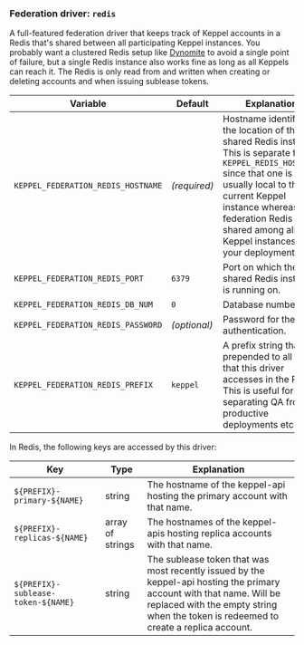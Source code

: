### Federation driver: `redis`

A full-featured federation driver that keeps track of Keppel accounts in a Redis that's shared between all participating
Keppel instances. You probably want a clustered Redis setup like [Dynomite](https://github.com/Netflix/dynomite) to
avoid a single point of failure, but a single Redis instance also works fine as long as all Keppels can reach it. The
Redis is only read from and written when creating or deleting accounts and when issuing sublease tokens.

| Variable | Default | Explanation |
| -------- | ------- | ----------- |
| `KEPPEL_FEDERATION_REDIS_HOSTNAME` | *(required)* | Hostname identifying the location of the shared Redis instance. This is separate from `KEPPEL_REDIS_HOSTNAME` since that one is usually local to the current Keppel instance whereas the federation Redis is shared among all Keppel instances in your deployment. |
| `KEPPEL_FEDERATION_REDIS_PORT` | `6379` | Port on which the shared Redis instance is running on. |
| `KEPPEL_FEDERATION_REDIS_DB_NUM` | `0` | Database number. |
| `KEPPEL_FEDERATION_REDIS_PASSWORD` | *(optional)* | Password for the authentication. |
| `KEPPEL_FEDERATION_REDIS_PREFIX` | `keppel` | A prefix string that is prepended to all keys that this driver accesses in the Redis. This is useful for separating QA from productive deployments etc. |

In Redis, the following keys are accessed by this driver:

| Key | Type | Explanation |
| --- | ---- | ----------- |
| `${PREFIX}-primary-${NAME}` | string | The hostname of the keppel-api hosting the primary account with that name. |
| `${PREFIX}-replicas-${NAME}` | array of strings | The hostnames of the keppel-apis hosting replica accounts with that name. |
| `${PREFIX}-sublease-token-${NAME}` | string | The sublease token that was most recently issued by the keppel-api hosting the primary account with that name. Will be replaced with the empty string when the token is redeemed to create a replica account. |
